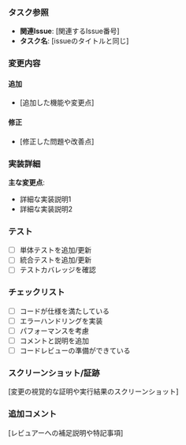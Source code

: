 ### タスク参照

- **関連Issue**: [関連するIssue番号]
- **タスク名**: [issueのタイトルと同じ]

### 変更内容

#### 追加

- [追加した機能や変更点]

#### 修正

- [修正した問題や改善点]

### 実装詳細

**主な変更点**:

- 詳細な実装説明1
- 詳細な実装説明2

### テスト

- [ ] 単体テストを追加/更新
- [ ] 統合テストを追加/更新
- [ ] テストカバレッジを確認

### チェックリスト

- [ ] コードが仕様を満たしている
- [ ] エラーハンドリングを実装
- [ ] パフォーマンスを考慮
- [ ] コメントと説明を追加
- [ ] コードレビューの準備ができている

### スクリーンショット/証跡

[変更の視覚的な証明や実行結果のスクリーンショット]

### 追加コメント

[レビュアーへの補足説明や特記事項]

